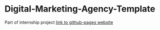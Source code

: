 # Digital-Marketing-Agency-Template
Part of internship project
[link to github-pages website](https://arjunaj5.github.io/Digital-Marketing-Agency-Template/)
